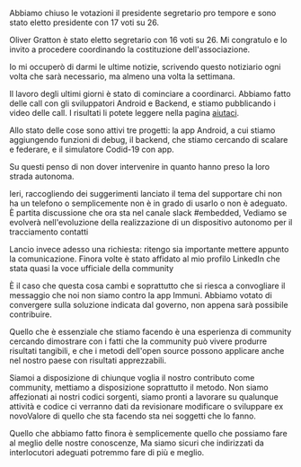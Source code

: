 Abbiamo chiuso le votazioni il presidente segretario pro tempore e sono stato eletto presidente con 17 voti su 26.

Oliver Gratton è stato eletto segretario con 16 voti su 26. Mi congratulo e lo invito a procedere 
coordinando la costituzione dell'associazione.

Io mi occuperò di darmi le ultime notizie, scrivendo questo notiziario ogni volta che sarà necessario, 
ma almeno una volta la settimana.

Il lavoro degli ultimi giorni è stato di cominciare a coordinarci. Abbiamo fatto delle call con gli sviluppatori 
Android e Backend, e stiamo pubblicando i video delle call. I risultati li potete leggere nella pagina [aiutaci](/helpus.md).

Allo stato delle cose sono attivi tre progetti: la app Android, a cui stiamo aggiungendo funzioni di debug, il backend, 
che stiamo cercando di scalare e federare, e il simulatore Codid-19 con app.

Su questi penso di non dover intervenire in quanto hanno preso la loro strada autonoma.

Ieri, raccogliendo dei suggerimenti lanciato il tema del supportare chi non ha un telefono 
o semplicemente non è in grado di usarlo o non è adeguato. È partita discussione che ora sta nel canale slack #embedded,
Vediamo se evolverà nell'evoluzione della realizzazione di un dispositivo autonomo per il tracciamento contatti

Lancio invece adesso una richiesta: ritengo sia importante mettere appunto la comunicazione.
Finora volte è stato affidato al mio profilo LinkedIn che stata quasi la voce ufficiale della community

È il caso che questa cosa cambi e soprattutto che si riesca a convogliare il messaggio che noi non siamo contro la app Immuni.
Abbiamo votato di convergere sulla soluzione indicata dal governo, non appena sarà possibile contribuire.

Quello che è essenziale che stiamo facendo è una esperienza di community cercando dimostrare con i fatti 
che la community può vivere produrre risultati tangibili, 
e che i metodi dell'open source possono applicare anche nel nostro paese con risultati apprezzabili.

Siamoi a disposizione di chiunque voglia il nostro contributo come community, mettiamo a disposizione soprattutto il metodo.
Non siamo affezionati ai nostri codici sorgenti, siamo pronti a lavorare su qualunque attività e codice ci verranno dati 
da revisionare modificare o sviluppare ex novoValore di quello che sta facendo sta nei soggetti che lo fanno.

Quello che abbiamo fatto finora è semplicemente quello che possiamo fare al meglio delle nostre conoscenze,
Ma siamo sicuri che indirizzati da interlocutori adeguati potremmo fare di più e meglio.

